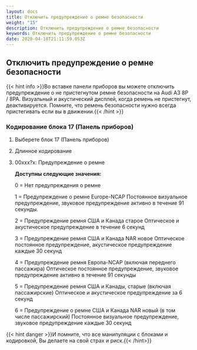 ```yaml
---
layout: docs
title: Отключить предупреждение о ремне безопасности
weight: "15"
description: Отключить предупреждение о ремне безопасности
keywords: Отключить предупреждение о ремне безопасности
date: 2020-04-18T21:11:59.053Z
---
```

## Отключить предупреждение о ремне безопасности

{{< hint info >}}Во вставке панели приборов вы можете отключить предупреждение о не пристегнутом ремне безопасности на Audi A3 8P / 8PA. Визуальный и акустический дисплей, когда ремень не пристегнут, деактивируется. Помните, что ремень безопасности нужно всегда пристегивать если вы в движении.{{< /hint >}}


### **Кодирование блока 17 (Панель приборов)**

1. Выберете блок 17 (Панель приборов)
2. Длинное кодирование
3. 00xxx?x: Предупреждение о ремне

   **Доступны следующие значения:**
   
   0 = Нет предупреждения о ремне

   1 = Предупреждение о ремне Europe-NCAP Постоянное визуальное предупреждение, звуковое предупреждение активно в течение 91 секунды.
   
   2 = Предупреждение ремня США и Канада старое Оптическое и акустическое предупреждение в течение 6 секунд
   
   3 = Предупреждение ремня США и Канада NAR новое
       Оптическое постоянное предупреждение, акустическое предупреждение каждые 30 секунд
       
   4 = Предупреждение ремня Европа-NCAP (включая переднего пассажира)
       Оптическое постоянное предупреждение, звуковое предупреждение активно в течение 91 секунды
       
   5 = Предупреждение ремня США и Канады, старые (включая пассажирские) Оптическое и акустическое предупреждение за 6 секунд
   
   6 = Предупреждение о ремне США и Канада NAR новый (в том числе пассажирский) Постоянное визуальное предупреждение, звуковое предупреждение каждые 30 секунд

{{< hint danger >}}И помните, что все манипуляции с блоками и кодировкой, Вы делаете на свой страх и риск.{{< /hint>}}